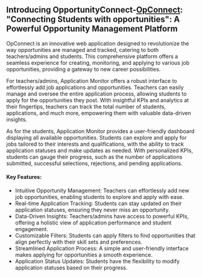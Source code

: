 ## Introducing OpportunityConnect-[OpConnect](https://opconnect.netlify.app): "Connecting Students with opportunities": A Powerful Opportunity Management Platform

OpConnect is an innovative web application designed to revolutionize the way opportunities are managed and tracked, catering to both teachers/admins and students. This comprehensive platform offers a seamless experience for creating, monitoring, and applying to various job opportunities, providing a gateway to new career possibilities.

For teachers/admins, Application Monitor offers a robust interface to effortlessly add job applications and opportunities. Teachers can easily manage and oversee the entire application process, allowing students to apply for the opportunities they post. With insightful KPIs and analytics at their fingertips, teachers can track the total number of students, applications, and much more, empowering them with valuable data-driven insights.

As for the students, Application Monitor provides a user-friendly dashboard displaying all available opportunities. Students can explore and apply for jobs tailored to their interests and qualifications, with the ability to track application statuses and make updates as needed. With personalized KPIs, students can gauge their progress, such as the number of applications submitted, successful selections, rejections, and pending applications.

#### Key Features:

<ul>
    <li>
    Intuitive Opportunity Management: Teachers can effortlessly add new job opportunities, enabling students to explore and apply with ease.
    </li>
    <li>Real-time Application Tracking: Students can stay updated on their application statuses, ensuring they never miss an opportunity.</li>
    <li>Data-Driven Insights: Teachers/admins have access to powerful KPIs, offering a holistic view of application performance and student engagement.</li>
    <li>Customizable Filters: Students can apply filters to find opportunities that align perfectly with their skill sets and preferences.</li>
    <li>Streamlined Application Process: A simple and user-friendly interface makes applying for opportunities a smooth experience.</li>
    <li>Application Status Updates: Students have the flexibility to modify application statuses based on their progress.</li>
</ul>
